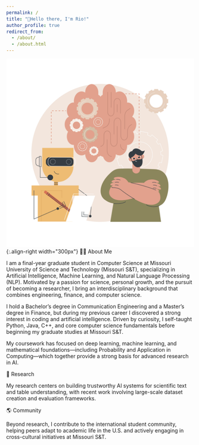 ```yaml
---
permalink: /
title: "👋Hello there, I'm Rio!"
author_profile: true
redirect_from: 
  - /about/
  - /about.html
---
```


![Illustration of combining vision and language modality](/images/Sandy_Tech-20_Single-04.jpg){:.align-right width="300px"}
👨‍💻 About Me

I am a final-year graduate student in Computer Science at Missouri University of Science and Technology (Missouri S&T), specializing in Artificial Intelligence, Machine Learning, and Natural Language Processing (NLP). Motivated by a passion for science, personal growth, and the pursuit of becoming a researcher, I bring an interdisciplinary background that combines engineering, finance, and computer science.

I hold a Bachelor’s degree in Communication Engineering and a Master’s degree in Finance, but during my previous career I discovered a strong interest in coding and artificial intelligence. Driven by curiosity, I self-taught Python, Java, C++, and core computer science fundamentals before beginning my graduate studies at Missouri S&T.

My coursework has focused on deep learning, machine learning, and mathematical foundations—including Probability and Application in Computing—which together provide a strong basis for advanced research in AI.

🔬 Research

My research centers on building trustworthy AI systems for scientific text and table understanding, with recent work involving large-scale dataset creation and evaluation frameworks.

🌎 Community

Beyond research, I contribute to the international student community, helping peers adapt to academic life in the U.S. and actively engaging in cross-cultural initiatives at Missouri S&T.

